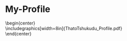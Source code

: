 # My-Profile
\begin{center} <br>
\includegraphics[width=8in]{ThatoTshukudu_Profile.pdf} <br>
\end{center}
